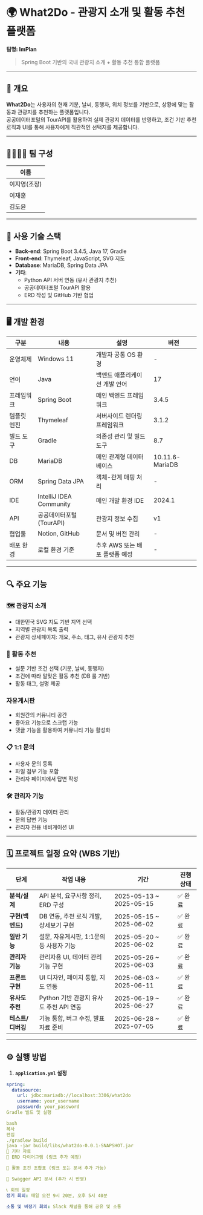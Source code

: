 # 🌍 What2Do - 관광지 소개 및 활동 추천 플랫폼  
**팀명: ImPlan**

> Spring Boot 기반의 국내 관광지 소개 + 활동 추천 통합 플랫폼

---

## 📌 개요

**What2Do**는 사용자의 현재 기분, 날씨, 동행자, 위치 정보를 기반으로, 상황에 맞는 활동과 관광지를 추천하는 플랫폼입니다.  
공공데이터포털의 TourAPI를 활용하여 실제 관광지 데이터를 반영하고, 조건 기반 추천 로직과 UI를 통해 사용자에게 직관적인 선택지를 제공합니다.

---

## 👨‍👩‍👧‍👦 팀 구성

| 이름     |
|----------|
| 이지영(조장)  | 
| 이재훈       |
| 김도윤       |

---

## 🧰 사용 기술 스택

- **Back-end**: Spring Boot 3.4.5, Java 17, Gradle
- **Front-end**: Thymeleaf, JavaScript, SVG 지도
- **Database**: MariaDB, Spring Data JPA
- **기타**:
  - Python API 서버 연동 (유사 관광지 추천)
  - 공공데이터포털 TourAPI 활용
  - ERD 작성 및 GitHub 기반 협업

---

## 🖥 개발 환경

| 구분            | 내용                          | 설명                                     | 버전              |
|-----------------|-------------------------------|------------------------------------------|-------------------|
| 운영체제         | Windows 11                    | 개발자 공통 OS 환경                      | -                 |
| 언어             | Java                          | 백엔드 애플리케이션 개발 언어            | 17                |
| 프레임워크       | Spring Boot                   | 메인 백엔드 프레임워크                   | 3.4.5             |
| 템플릿 엔진      | Thymeleaf                     | 서버사이드 렌더링 프레임워크             | 3.1.2             |
| 빌드 도구        | Gradle                        | 의존성 관리 및 빌드 도구                 | 8.7               |
| DB              | MariaDB                       | 메인 관계형 데이터베이스                  | 10.11.6-MariaDB   |
| ORM             | Spring Data JPA               | 객체-관계 매핑 처리                       | -                 |
| IDE             | IntelliJ IDEA Community       | 메인 개발 환경 IDE                        | 2024.1            |
| API             | 공공데이터포털(TourAPI)       | 관광지 정보 수집                         | v1                |
| 협업툴          | Notion, GitHub                | 문서 및 버전 관리                        | -                 |
| 배포 환경       | 로컬 환경 기준                 | 추후 AWS 또는 배포 플랫폼 예정           | -                 |

---

## 🔍 주요 기능

### 🗺 관광지 소개
- 대한민국 SVG 지도 기반 지역 선택
- 지역별 관광지 목록 출력
- 관광지 상세페이지: 개요, 주소, 태그, 유사 관광지 추천

### 🎡 활동 추천
- 설문 기반 조건 선택 (기분, 날씨, 동행자)
- 조건에 따라 알맞은 활동 추천 (DB 룰 기반)
- 활동 태그, 설명 제공

### 자유게시판
- 회원간의 커뮤니티 공간
- 좋아요 기능으로 스크랩 가능
- 댓글 기능을 활용하여 커뮤니티 기능 활성화

### 📋 1:1 문의
- 사용자 문의 등록
- 파일 첨부 기능 포함
- 관리자 페이지에서 답변 작성

### 🛠 관리자 기능
- 활동/관광지 데이터 관리
- 문의 답변 기능
- 관리자 전용 네비게이션 UI

---

## 🗓 프로젝트 일정 요약 (WBS 기반)

| **단계**       | **작업 내용**                             | **기간**                | **진행 상태** |
|----------------|--------------------------------------------|--------------------------|----------------|
| **분석/설계**   | API 분석, 요구사항 정리, ERD 구성           | 2025-05-13 ~ 2025-05-15 | ✅ 완료         |
| **구현(백엔드)** | DB 연동, 추천 로직 개발, 상세보기 구현     | 2025-05-15 ~ 2025-06-02 | ✅ 완료         |
| **일반 기능**   | 설문, 자유게시판, 1:1문의 등 사용자 기능    | 2025-05-20 ~ 2025-06-02 | ✅ 완료         |
| **관리자 기능** | 관리자용 UI, 데이터 관리 기능 구현         | 2025-05-26 ~ 2025-06-03 | ✅ 완료         |
| **프론트 구현** | UI 디자인, 페이지 통합, 지도 연동          | 2025-06-03 ~ 2025-06-11 | ✅ 완료         |
| **유사도 추천** | Python 기반 관광지 유사도 추천 API 연동   | 2025-06-19 ~ 2025-06-27 | ✅ 완료         |
| **테스트/디버깅**| 기능 통합, 버그 수정, 발표자료 준비        | 2025-06-28 ~ 2025-07-05 | ✅ 완료         |

---

## ⚙️ 실행 방법

1. **`application.yml` 설정**
```yaml
spring:
  datasource:
    url: jdbc:mariadb://localhost:3306/what2do
    username: your_username
    password: your_password
Gradle 빌드 및 실행

bash
복사
편집
./gradlew build
java -jar build/libs/what2do-0.0.1-SNAPSHOT.jar
📂 기타 자료
📌 ERD 다이어그램 (링크 추가 예정)

📌 활동 조건 조합표 (링크 또는 문서 추가 가능)

📌 Swagger API 문서 (추가 시 반영)

📞 회의 일정
정기 회의: 매일 오전 9시 20분, 오후 5시 40분

소통 및 비정기 회의: Slack 채널을 통해 공유 및 소통
